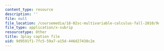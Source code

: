 ```yaml
---
content_type: resource
description: ''
file: null
file_location: /coursemedia/18-02sc-multivariable-calculus-fall-2010/9d9591f17fc559a7a15d446d27438c2e_ImzS_gSbjK4.vtt
file_type: application/x-subrip
resourcetype: Other
title: 3play caption file
uid: 9d9591f1-7fc5-59a7-a15d-446d27438c2e
---
```

